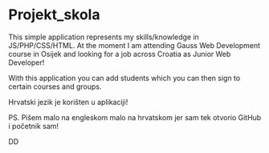 Projekt_skola
=============

This simple application represents my skills/knowledge in JS/PHP/CSS/HTML. At the moment I am attending Gauss Web Development course in Osijek and looking for a job across Croatia as Junior Web Developer!

With this application you can add students which you can then sign to certain courses and groups.

Hrvatski jezik je korišten u aplikaciji!

PS. Pišem malo na engleskom malo na hrvatskom jer sam tek otvorio GitHub i početnik sam!

DD
